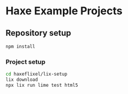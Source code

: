 # Haxe Example Projects

## Repository setup

```bash
npm install
```

### Project setup

```bash
cd haxeflixel/lix-setup
lix download
npx lix run lime test html5
```
